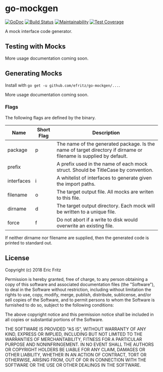 # go-mockgen

[![GoDoc](https://godoc.org/github.com/efritz/go-mockgen?status.svg)](https://godoc.org/github.com/efritz/go-mockgen)
[![Build Status](https://secure.travis-ci.org/efritz/go-mockgen.png)](http://travis-ci.org/efritz/go-mockgen)
[![Maintainability](https://api.codeclimate.com/v1/badges/8546037d609e215de82d/maintainability)](https://codeclimate.com/github/efritz/go-mockgen/maintainability)
[![Test Coverage](https://api.codeclimate.com/v1/badges/8546037d609e215de82d/test_coverage)](https://codeclimate.com/github/efritz/go-mockgen/test_coverage)

A mock interface code generator.

## Testing with Mocks

More usage documentation coming soon.

## Generating Mocks

Install with `go get -u github.com/efritz/go-mockgen/...`.

More usage documentation coming soon.

### Flags

The following flags are defined by the binary.

| Name       | Short Flag | Description  |
| ---------- | ---------- | ------------ |
| package    | p          | The name of the generated package. Is the name of target directory if dirname or filename is supplied by default. |
| prefix     |            | A prefix used in the name of each mock struct. Should be TitleCase by convention. |
| interfaces | i          | A whitelist of interfaces to generate given the import paths. |
| filename   | o          | The target output file. All mocks are writen to this file. |
| dirname    | d          | The target output directory. Each mock will be written to a unique file. |
| force      | f          | Do not abort if a write to disk would overwrite an existing file. |

If neither dirname nor filename are supplied, then the generated code is printed to standard out.

## License

Copyright (c) 2018 Eric Fritz

Permission is hereby granted, free of charge, to any person obtaining a copy
of this software and associated documentation files (the "Software"), to deal
in the Software without restriction, including without limitation the rights
to use, copy, modify, merge, publish, distribute, sublicense, and/or sell
copies of the Software, and to permit persons to whom the Software is
furnished to do so, subject to the following conditions:

The above copyright notice and this permission notice shall be included in
all copies or substantial portions of the Software.

THE SOFTWARE IS PROVIDED "AS IS", WITHOUT WARRANTY OF ANY KIND, EXPRESS OR
IMPLIED, INCLUDING BUT NOT LIMITED TO THE WARRANTIES OF MERCHANTABILITY,
FITNESS FOR A PARTICULAR PURPOSE AND NONINFRINGEMENT. IN NO EVENT SHALL THE
AUTHORS OR COPYRIGHT HOLDERS BE LIABLE FOR ANY CLAIM, DAMAGES OR OTHER
LIABILITY, WHETHER IN AN ACTION OF CONTRACT, TORT OR OTHERWISE, ARISING FROM,
OUT OF OR IN CONNECTION WITH THE SOFTWARE OR THE USE OR OTHER DEALINGS IN
THE SOFTWARE.
